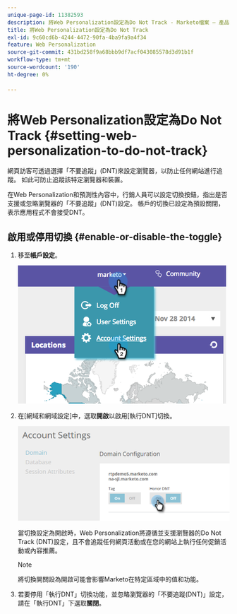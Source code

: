 ```yaml
---
unique-page-id: 11382593
description: 將Web Personalization設定為Do Not Track - Marketo檔案 — 產品檔案
title: 將Web Personalization設定為Do Not Track
exl-id: 9c60cd6b-4244-4472-90fa-4ba9fa9a4f34
feature: Web Personalization
source-git-commit: 431bd258f9a68bbb9df7acf043085578d3d91b1f
workflow-type: tm+mt
source-wordcount: '190'
ht-degree: 0%

---
```


# 將Web Personalization設定為Do Not Track {#setting-web-personalization-to-do-not-track}

網頁訪客可透過選擇「不要追蹤」(DNT)來設定瀏覽器，以防止任何網站進行追蹤。 如此可防止追蹤該特定瀏覽器和裝置。

在Web Personalization和預測性內容中，行銷人員可以設定切換按鈕，指出是否支援或忽略瀏覽器的「不要追蹤」(DNT)設定。 帳戶的切換已設定為預設關閉，表示應用程式不會接受DNT。

## 啟用或停用切換 {#enable-or-disable-the-toggle}

1. 移至&#x200B;**帳戶設定**。

   ![](assets/image2014-12-1-23-3a3-3a12.png)

1. 在[網域和網域設定]中，選取&#x200B;**開啟**&#x200B;以啟用[執行DNT]切換。

   ![](assets/two-1.png)

   當切換設定為開啟時，Web Personalization將遵循並支援瀏覽器的Do Not Track (DNT)設定，且不會追蹤任何網頁活動或在您的網站上執行任何促銷活動或內容推薦。

   >[!NOTE]
   >
   >將切換開關設為開啟可能會影響Marketo在特定區域中的值和功能。

1. 若要停用「執行DNT」切換功能，並忽略瀏覽器的「不要追蹤(DNT)」設定，請在「執行DNT」下選取&#x200B;**關閉**。
